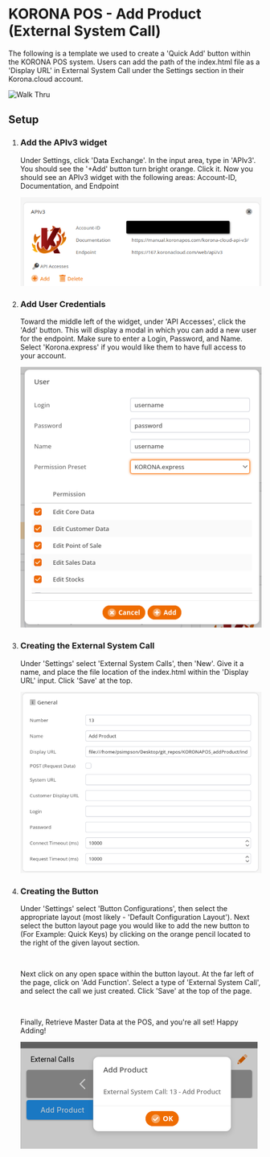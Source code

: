 <h1>KORONA POS - Add Product (External System Call)</h1>

<p> The following is a template we used to create a 'Quick Add' button within the KORONA POS system. Users can add the path of the index.html file as a 'Display URL' in External System Call under the Settings section in their Korona.cloud account. </p>

<img src="./addProductWalkThru061823.mp4" alt="Walk Thru">

<h2>Setup</h2>

<ol>
    <li>
        <h3>Add the APIv3 widget</h3>
        <p>Under Settings, click 'Data Exchange'. In the input area, type in 'APIv3'. You should see the '+Add' button turn bright orange. Click it. Now you should see an APIv3 widget with the following areas: Account-ID, Documentation, and Endpoint</p>
        <img src="./APIv3Widget.png" alt="APIv3Widget">    
    </li>
    <li>
        <h3>Add User Credentials</h3>
        <p>Toward the middle left of the widget, under 'API Accesses', click the 'Add' button. This will display a modal in which you can add a new user for the endpoint. Make sure to enter a Login, Password, and Name. Select 'Korona.express' if you would like them to have full access to your account.</p>
        <img src="./APIv3Credentials.png" alt="APIv3Credentials">    
    </li>
    <li>
        <h3>Creating the External System Call</h3>
        <p>Under 'Settings' select 'External System Calls', then 'New'. Give it a name, and place the file location of the index.html within the 'Display URL' input. Click 'Save' at the top.</p>
        <img src="./ExternalSystemCall.png" alt="ExternalSystemCall">    
    </li>
    <li>
        <h3>Creating the Button</h3>
        <p>Under 'Settings' select 'Button Configurations', then select the appropriate layout (most likely - 'Default Configuration Layout'). Next select the button layout page you would like to add the new button to (For Example: Quick Keys) by clicking on the orange pencil located to the right of the given layout section.</p>
        <br >
        <p>Next click on any open space within the button layout. At the far left of the page, click on 'Add Function'. Select a type of 'External System Call', and select the call we just created. Click 'Save' at the top of the page.</p>
        <br>
        <p>Finally, Retrieve Master Data at the POS, and you're all set! Happy Adding!</p>
        <img src="./ExternalSystemCallButton.png" alt="CallButton">    
    </li>
</ol>
